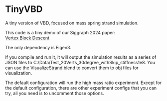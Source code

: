 # TinyVBD
A tiny version of VBD, focused on mass spring strand simulation.

This code is a tiny demo of our Siggraph 2024 paper: <br />
[Vertex Block Descent](https://arxiv.org/abs/2403.06321 "The NEXT simulator")

The only dependency is Eigen3.

If you compile and run it, it will output the simulation results as a series of JSON files to C:\Data\Test_20Verts_30degree_withSkip_stiffness1e8.
You can use the VisualizeStrand.blend to convert them to obj files for visualization.

The default configuration will run the high mass ratio experiment.
Except for the default configuration, there are other experiment configs that you can try, all you need is to uncomment those options.